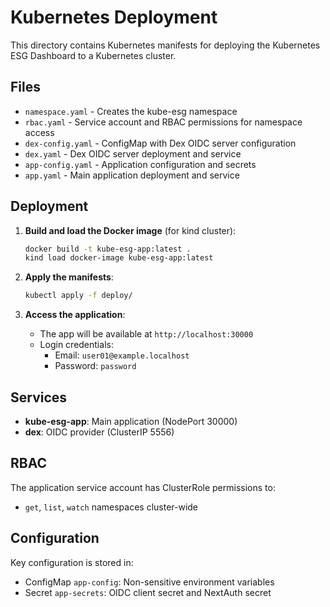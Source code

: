 # Kubernetes Deployment

This directory contains Kubernetes manifests for deploying the Kubernetes ESG Dashboard to a Kubernetes cluster.

## Files

- `namespace.yaml` - Creates the kube-esg namespace
- `rbac.yaml` - Service account and RBAC permissions for namespace access
- `dex-config.yaml` - ConfigMap with Dex OIDC server configuration
- `dex.yaml` - Dex OIDC server deployment and service
- `app-config.yaml` - Application configuration and secrets
- `app.yaml` - Main application deployment and service

## Deployment

1. **Build and load the Docker image** (for kind cluster):
   ```bash
   docker build -t kube-esg-app:latest .
   kind load docker-image kube-esg-app:latest
   ```

2. **Apply the manifests**:
   ```bash
   kubectl apply -f deploy/
   ```

3. **Access the application**:
   - The app will be available at `http://localhost:30000`
   - Login credentials:
     - Email: `user01@example.localhost`
     - Password: `password`

## Services

- **kube-esg-app**: Main application (NodePort 30000)
- **dex**: OIDC provider (ClusterIP 5556)

## RBAC

The application service account has ClusterRole permissions to:
- `get`, `list`, `watch` namespaces cluster-wide

## Configuration

Key configuration is stored in:
- ConfigMap `app-config`: Non-sensitive environment variables
- Secret `app-secrets`: OIDC client secret and NextAuth secret